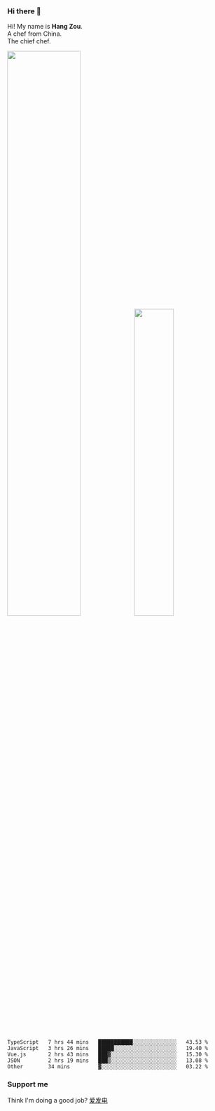 ### Hi there 👋

Hi! My name is **Hang Zou**.  
A chef from China.  
The chief chef.

<img align="" width="57.5%" src="https://github-readme-stats.vercel.app/api?username=zouhangwithsweet&hide_title=true&hide_border=true&show_icons=true&include_all_commits=true&line_height=21" /><img align="" width="42.4%" src="https://github-readme-stats.vercel.app/api/top-langs/?username=zouhangwithsweet&hide_title=true&hide_border=true&layout=compact" />

<!--START_SECTION:waka-->

```text
TypeScript   7 hrs 44 mins   ███████████░░░░░░░░░░░░░░   43.53 %
JavaScript   3 hrs 26 mins   █████░░░░░░░░░░░░░░░░░░░░   19.40 %
Vue.js       2 hrs 43 mins   ███▓░░░░░░░░░░░░░░░░░░░░░   15.30 %
JSON         2 hrs 19 mins   ███▒░░░░░░░░░░░░░░░░░░░░░   13.08 %
Other        34 mins         ▓░░░░░░░░░░░░░░░░░░░░░░░░   03.22 %
```

<!--END_SECTION:waka-->

### Support me

Think I'm doing a good job? [爱发电](https://afdian.net/@zouhangsweet)
